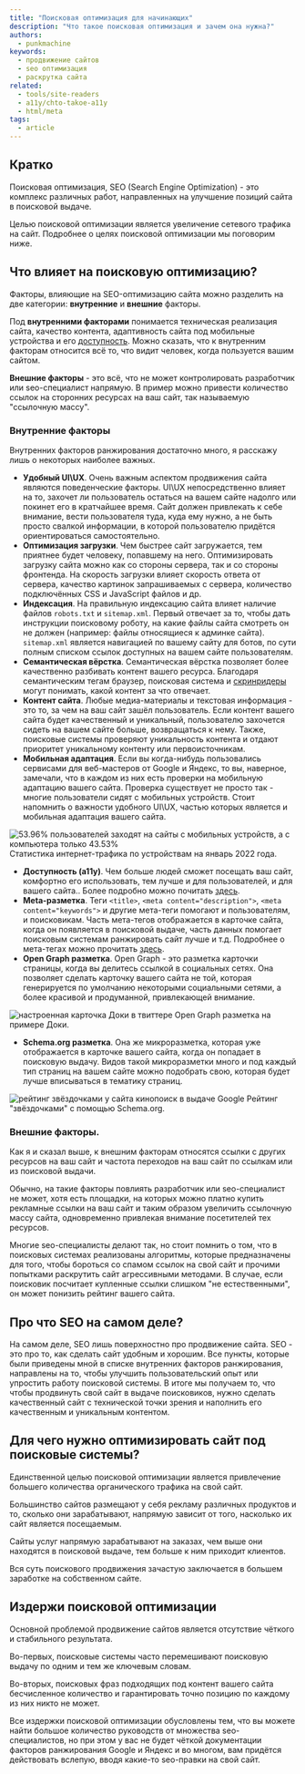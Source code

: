 ```yaml
---
title: "Поисковая оптимизация для начинающих"
description: "Что такое поисковая оптимизация и зачем она нужна?"
authors:
  - punkmachine
keywords:
  - продвижение сайтов
  - seo оптимизация
  - раскрутка сайта
related:
  - tools/site-readers
  - a11y/chto-takoe-a11y
  - html/meta
tags:
  - article
---
```


## Кратко

Поисковая оптимизация, SEO (Search Engine Optimization) - это комплекс различных работ, направленных на улучшение позиций сайта в поисковой выдаче.

Целью поисковой оптимизации является увеличение сетевого трафика на сайт. Подробнее о целях поисковой оптимизации мы поговорим ниже.

## Что влияет на поисковую оптимизацию?

Факторы, влияющие на SEO-оптимизацию сайта можно разделить на две категории: **внутренние** и **внешние** факторы.

Под **внутренними факторами** понимается техническая реализация сайта, качество контента, адаптивность сайта под мобильные устройства и его [доступность](a11y/chto-takoe-a11y). Можно сказать, что к внутренним факторам относится всё то, что видит человек, когда пользуется вашим сайтом.

**Внешние факторы** - это всё, что не может контролировать разработчик или seo-специалист напрямую. В пример можно привести количество ссылок на сторонних ресурсах на ваш сайт, так называемую "ссылочную массу".

### Внутренние факторы

Внутренних факторов ранжирования достаточно много, я расскажу лишь о некоторых наиболее важных.

- **Удобный UI\UX**. Очень важным аспектом продвижения сайта являются поведенческие факторы. UI\UX непосредственно влияет на то, захочет ли пользователь остаться на вашем сайте надолго или покинет его в кратчайшее время. Сайт должен привлекать к себе внимание, вести пользователя туда, куда ему нужно, а не быть просто свалкой информации, в которой пользователю придётся ориентироваться самостоятельно.
- **Оптимизация загрузки**. Чем быстрее сайт загружается, тем приятнее будет человеку, попавшему на него. Оптимизировать загрузку сайта можно как со стороны сервера, так и со стороны фронтенда. На скорость загрузки влияет скорость ответа от сервера, качество картинок запрашиваемых с сервера, количество подключённых CSS и JavaScript файлов и др.
- **Индексация**. На правильную индексацию сайта влияет наличие файлов `robots.txt` и `sitemap.xml`. Первый отвечает за то, чтобы дать инструкции поисковому роботу, на какие файлы сайта смотреть он не должен (например: файлы относящиеся к админке сайта). `sitemap.xml` является навигацией по вашему сайту для ботов, по сути полным списком ссылок доступных на вашем сайте пользователям.
- **Семантическая вёрстка**. Семантическая вёрстка позволяет более качественно разбивать контент вашего ресурса. Благодаря семантическим тегам браузер, поисковая система и [скринридеры](/a11y/screenreaders/) могут понимать, какой контент за что отвечает.
- **Контент сайта**. Любые медиа-материалы и текстовая информация - это то, за чем на ваш сайт зашёл пользователь. Если контент вашего сайта будет качественный и уникальный, пользователю захочется сидеть на вашем сайте больше, возвращаться к нему. Также, поисковые системы проверяют уникальность контента и отдают приоритет уникальному контенту или первоисточникам.
- **Мобильная адаптация**. Если вы когда-нибудь пользовались сервисами для веб-мастеров от Google и Яндекс, то вы, наверное, замечали, что в каждом из них есть проверки на мобильную адаптацию вашего сайта. Проверка существует не просто так - многие пользователи сидят с мобильных устройств. Стоит напомнить о важности удобного UI\UX, частью которых является и мобильная адаптация вашего сайта.

![53.96% пользователей заходят на сайты с мобильных устройств, а с компьютера только 43.53%](images/share-of-web-traffic-by-device.png)
Статистика интернет-трафика по устройствам на январь 2022 года.

- **Доступность (a11y)**. Чем больше людей сможет посещать ваш сайт, комфортно его использовать, тем лучше и для пользователей, и для вашего сайта.. Более подробно можно почитать [здесь](a11y/chto-takoe-a11y).
- **Meta-разметка**. Теги `<title>`, `<meta content="description">`, `<meta content="keywords">` и другие мета-теги помогают и пользователям, и поисковикам. Часть мета-тегов отображается в карточке сайта, когда он появляется в поисковой выдаче, часть данных помогает поисковым системам ранжировать сайт лучше и т.д. Подробнее о мета-тегах можно прочитать [здесь](/html/meta/).
- **Open Graph разметка**. Open Graph - это разметка карточки страницы, когда вы делитесь ссылкой в социальных сетях. Она позволяет сделать карточку вашего сайта не той, которая генерируется по умолчанию некоторыми социальными сетями, а более красивой и продуманной, привлекающей внимание.

![настроенная карточка Доки в твиттере](images/open-graph-doka-in-twitter.png)
Open Graph разметка на примере Доки.

- **Schema.org разметка**. Она же микроразметка, которая уже отображается в карточке вашего сайта, когда он попадает в поисковую выдачу. Видов такой микроразметки много и под каждый тип страниц на вашем сайте можно подобрать свою, которая будет лучше вписываться в тематику страниц.

![рейтинг звёздочками у сайта кинопоиск в выдаче Google](images/schema-org-rating-kinopoisk-in-google.png)
Рейтинг "звёздочками" с помощью Schema.org.

### Внешние факторы.

Как я и сказал выше, к внешним факторам относятся ссылки с других ресурсов на ваш сайт и частота переходов на ваш сайт по ссылкам или из поисковой выдачи.

Обычно, на такие факторы повлиять разработчик или seo-специалист не может, хотя есть площадки, на которых можно платно купить рекламные ссылки на ваш сайт и таким образом увеличить ссылочную массу сайта, одновременно привлекая внимание посетителей тех ресурсов.

Многие seo-специалисты делают так, но стоит помнить о том, что в поисковых системах реализованы алгоритмы, которые предназначены для того, чтобы бороться со спамом ссылок на свой сайт и прочими попытками раскрутить сайт агрессивными методами. В случае, если поисковик посчитает купленные ссылки слишком "не естественными", он может понизить рейтинг вашего сайта.

## Про что SEO на самом деле?

На самом деле, SEO лишь поверхностно про продвижение сайта. SEO - это про то, как сделать сайт удобным и хорошим. Все пункты, которые были приведены мной в списке внутренних факторов ранжирования, направлены на то, чтобы улучшить пользовательский опыт или упростить работу поисковой системы. В итоге мы получаем то, что чтобы продвинуть свой сайт в выдаче поисковиков, нужно сделать качественный сайт с технической точки зрения и наполнить его качественным и уникальным контентом.

## Для чего нужно оптимизировать сайт под поисковые системы?

Единственной целью поисковой оптимизации является привлечение большего количества органического трафика на свой сайт.

Большинство сайтов размещают у себя рекламу различных продуктов и то, сколько они зарабатывают, напрямую зависит от того, насколько их сайт является посещаемым.

Сайты услуг напрямую зарабатывают на заказах, чем выше они находятся в поисковой выдаче, тем больше к ним приходит клиентов.

Вся суть поискового продвижения зачастую заключается в большем заработке на собственном сайте.

## Издержи поисковой оптимизации

Основной проблемой продвижение сайтов является отсутствие чёткого и стабильного результата.

Во-первых, поисковые системы часто перемешивают поисковую выдачу по одним и тем же ключевым словам.

Во-вторых, поисковых фраз подходящих под контент вашего сайта бесчисленное количество и гарантировать точно позицию по каждому из них никто не может.

Все издержки поисковой оптимизации обусловлены тем, что вы можете найти большое количество руководств от множества seo-специалистов, но при этом у вас не будет чёткой документации факторов ранжирования Google и Яндекс и во многом, вам придётся действовать вслепую, вводя какие-то seo-правки на свой сайт.
